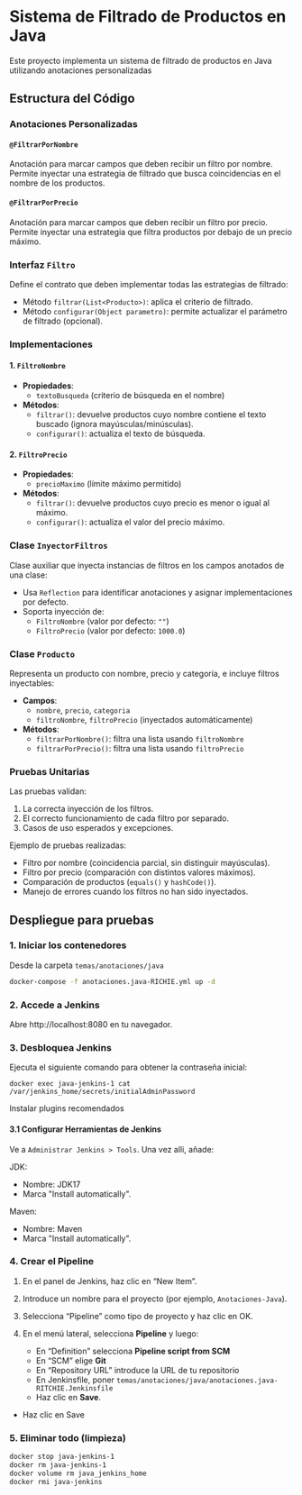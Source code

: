 # Sistema de Filtrado de Productos en Java

Este proyecto implementa un sistema de filtrado de productos en Java utilizando anotaciones personalizadas

## Estructura del Código

### Anotaciones Personalizadas

#### `@FiltrarPorNombre`
Anotación para marcar campos que deben recibir un filtro por nombre. Permite inyectar una estrategia de filtrado que busca coincidencias en el nombre de los productos.

#### `@FiltrarPorPrecio`
Anotación para marcar campos que deben recibir un filtro por precio. Permite inyectar una estrategia que filtra productos por debajo de un precio máximo.

### Interfaz `Filtro`

Define el contrato que deben implementar todas las estrategias de filtrado:
- Método `filtrar(List<Producto>)`: aplica el criterio de filtrado.
- Método `configurar(Object parametro)`: permite actualizar el parámetro de filtrado (opcional).

### Implementaciones

#### 1. `FiltroNombre`
- **Propiedades**:
  - `textoBusqueda` (criterio de búsqueda en el nombre)
- **Métodos**:
  - `filtrar()`: devuelve productos cuyo nombre contiene el texto buscado (ignora mayúsculas/minúsculas).
  - `configurar()`: actualiza el texto de búsqueda.

#### 2. `FiltroPrecio`
- **Propiedades**:
  - `precioMaximo` (límite máximo permitido)
- **Métodos**:
  - `filtrar()`: devuelve productos cuyo precio es menor o igual al máximo.
  - `configurar()`: actualiza el valor del precio máximo.

### Clase `InyectorFiltros`

Clase auxiliar que inyecta instancias de filtros en los campos anotados de una clase:
- Usa `Reflection` para identificar anotaciones y asignar implementaciones por defecto.
- Soporta inyección de:
  - `FiltroNombre` (valor por defecto: `""`)
  - `FiltroPrecio` (valor por defecto: `1000.0`)

### Clase `Producto`

Representa un producto con nombre, precio y categoría, e incluye filtros inyectables:
- **Campos**:
  - `nombre`, `precio`, `categoria`
  - `filtroNombre`, `filtroPrecio` (inyectados automáticamente)
- **Métodos**:
  - `filtrarPorNombre()`: filtra una lista usando `filtroNombre`
  - `filtrarPorPrecio()`: filtra una lista usando `filtroPrecio`

### Pruebas Unitarias

Las pruebas validan:
1. La correcta inyección de los filtros.
2. El correcto funcionamiento de cada filtro por separado.
3. Casos de uso esperados y excepciones.

Ejemplo de pruebas realizadas:
- Filtro por nombre (coincidencia parcial, sin distinguir mayúsculas).
- Filtro por precio (comparación con distintos valores máximos).
- Comparación de productos (`equals()` y `hashCode()`).
- Manejo de errores cuando los filtros no han sido inyectados.

## Despliegue para pruebas

### 1. Iniciar los contenedores

Desde la carpeta `temas/anotaciones/java`

```bash
docker-compose -f anotaciones.java-RICHIE.yml up -d
```

### 2. Accede a Jenkins
Abre http://localhost:8080 en tu navegador.

### 3. Desbloquea Jenkins
Ejecuta el siguiente comando para obtener la contraseña inicial:

```
docker exec java-jenkins-1 cat /var/jenkins_home/secrets/initialAdminPassword
```

Instalar plugins recomendados

#### 3.1 Configurar Herramientas de Jenkins

Ve a `Administrar Jenkins > Tools`. Una vez alli, añade:

JDK:
- Nombre: JDK17
- Marca  "Install automatically".

Maven:
- Nombre: Maven
- Marca  "Install automatically".

### 4. Crear el Pipeline
1. En el panel de Jenkins, haz clic en “New Item”.
2. Introduce un nombre para el proyecto (por ejemplo, `Anotaciones-Java`).
3. Selecciona “Pipeline” como tipo de proyecto y haz clic en OK.
4. En el menú lateral, selecciona **Pipeline** y luego:

    - En “Definition” selecciona **Pipeline script from SCM**
    - En “SCM” elige **Git**
    - En “Repository URL” introduce la URL de tu repositorio
    - En Jenkinsfile, poner `temas/anotaciones/java/anotaciones.java-RITCHIE.Jenkinsfile`
    - Haz clic en **Save**.


- Haz clic en Save

### 5. Eliminar todo (limpieza)
```bash
docker stop java-jenkins-1
docker rm java-jenkins-1
docker volume rm java_jenkins_home
docker rmi java-jenkins
```
